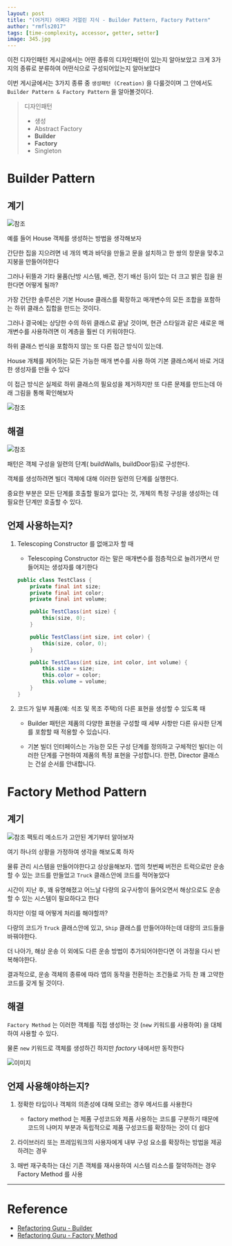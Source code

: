 ```yaml
---
layout: post
title: "(어거지) 어쩌다 거얼린 지식 - Builder Pattern, Factory Pattern"
author: "rmfls2017"
tags: [time-complexity, accessor, getter, setter]
image: 345.jpg
---
```


이전 디자인패턴 게시글에서는 어떤 종류의 디자인패턴이 있는지 알아보았고 크게 3가지의 종류로 분류하여 어떤식으로 구성되어있는지 알아보았다

이번 게시글에서는 3가지 종류 중 `생성패턴 (Creation)` 을 다룰것이며 그 안에서도 `Builder Pattern & Factory Pattern` 을 알아볼것이다.

> 디자인패턴
>  - 생성
>   - Abstract Factory
>   - **Builder**
>   - **Factory**
>   - Singleton

# Builder Pattern

## 계기

![참조](https://refactoring.guru/images/patterns/diagrams/builder/problem1-2x.png)

예를 들어 House 객체를 생성하는 방법을 생각해보자 

간단한 집을 지으려면 네 개의 벽과 바닥을 만들고 문을 설치하고 한 쌍의 창문을 맞추고 지붕을 만들어야한다

그러나 뒤뜰과 기타 물품(난방 시스템, 배관, 전기 배선 등)이 있는 더 크고 밝은 집을 원한다면 어떻게 될까?

가장 간단한 솔루션은 기본 House 클래스를 확장하고 매개변수의 모든 조합을 포함하는 하위 클래스 집합을 만드는 것이다. 

그러나 결국에는 상당한 수의 하위 클래스로 끝날 것이며, 현관 스타일과 같은 새로운 매개변수를 사용하려면 이 계층을 훨씬 더 키워야한다.

하위 클래스 번식을 포함하지 않는 또 다른 접근 방식이 있는데. 

House 개체를 제어하는 ​​모든 가능한 매개 변수를 사용 하여 기본 클래스에서 바로 거대한 생성자를 만들 수 있다

이 접근 방식은 실제로 하위 클래스의 필요성을 제거하지만 또 다른 문제를 만드는데 아래 그림을 통해 확인해보자

![참조](https://refactoring.guru/images/patterns/diagrams/builder/problem2-2x.png)

## 해결

![참조](https://refactoring.guru/images/patterns/diagrams/builder/solution1-2x.png)

패턴은 객체 구성을 일련의 단계( buildWalls, buildDoor등)로 구성한다.

객체를 생성하려면 빌더 객체에 대해 이러한 일련의 단계를 실행한다.

중요한 부분은 모든 단계를 호출할 필요가 없다는 것, 개체의 특정 구성을 생성하는 데 필요한 단계만 호출할 수 있다.

## 언제 사용하는지?

1. Telescoping Constructor 를 없애고자 할 때

    - Telescoping Constructor 라는 말은 매개변수를 점층적으로 늘려가면서 만들어지는 생성자를 얘기한다

    ```java
    public class TestClass {
        private final int size;
        private final int color;
        private final int volume;

        public TestClass(int size) {
            this(size, 0);
        }

        public TestClass(int size, int color) {
            this(size, color, 0);
        }

        public TestClass(int size, int color, int volume) {
            this.size = size;
            this.color = color;
            this.volume = volume;
        }
    }
    ```

2. 코드가 일부 제품(예: 석조 및 목조 주택)의 다른 표현을 생성할 수 있도록 때

    - Builder 패턴은 제품의 다양한 표현을 구성할 때 세부 사항만 다른 유사한 단계를 포함할 때 적용할 수 있습니다.

    - 기본 빌더 인터페이스는 가능한 모든 구성 단계를 정의하고 구체적인 빌더는 이러한 단계를 구현하여 제품의 특정 표현을 구성합니다. 한편, Director 클래스는 건설 순서를 안내합니다.


# Factory Method Pattern

## 계기

![참조](https://refactoring.guru/images/patterns/diagrams/factory-method/problem1-en-2x.png)
팩토리 메소드가 고안된 계기부터 알아보자

여기 하나의 상황을 가정하여 생각을 해보도록 하자

물류 관리 시스템을 만들어야한다고 상상을해보자. 앱의 첫번째 버전은 트럭으로만 운송할 수 있는 코드를 만들었고 `Truck` 클래스안에 코드를 적어놓았다

시간이 지난 후, 꽤 유명해졌고 어느날 다량의 요구사항이 들어오면서 해상으로도 운송할 수 있는 시스템이 필요하다고 한다

하지만 이럴 때 어떻게 처리를 해야할까?

다량의 코드가 `Truck` 클래스안에 있고, `Ship` 클래스를 만들어야하는데 대량의 코드들을 바꿔야한다.

더 나아가, 해상 운송 이 외에도 다른 운송 방법이 추가되어야한다면 이 과정을 다시 반복해야한다.

결과적으로, 운송 객체의 종류에 따라 앱의 동작을 전환하는 조건들로 가득 찬 꽤 고약한 코드를 갖게 될 것이다.

## 해결

`Factory Method` 는 이러한 객체를 직접 생성하는 것 (`new` 키워드를 사용하여) 을 대체하여 사용할 수 있다.

물론 `new` 키워드로 객체를 생성하긴 하지만 _factory_ 내에서만 동작한다

![이미지](https://refactoring.guru/images/patterns/diagrams/factory-method/structure-2x.png)

## 언제 사용해야하는지?

1. 정확한 타입이나 객체의 의존성에 대해 모르는 경우 메서드를 사용한다

    - factory method 는 제품 구성코드와 제품 사용하는 코드를 구분하기 때문에 코드의 나머지 부분과 독립적으로 제품 구성코드를 확장하는 것이 더 쉽다

2. 라이브러리 또는 프레임워크의 사용자에게 내부 구성 요소를 확장하는 방법을 제공하려는 경우

3. 매번 재구축하는 대신 기존 객체를 재사용하여 시스템 리소스를 절약하려는 경우 Factory Method 를 사용

---

# Reference

- [Refactoring Guru - Builder](https://refactoring.guru/design-patterns/builder)
- [Refactoring Guru - Factory Method](https://refactoring.guru/design-patterns/factory-method)